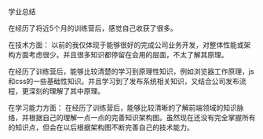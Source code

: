 学业总结

在经历了将近5个月的训练营后，感觉自己收获了很多。

在技术方面：
以前的我仅体现于能够很好的完成公司业务开发，对整体性能或架构方面考虑很少。并且很多知识都停留在会用的层面，不太了解其原理。

在经历了训练营后，能够比较清楚的学习到原理性知识，例如浏览器工作原理，js和css的一些基础性知识。并且学习到了发布系统相关知识，又结合公司发布流程，更深刻的理解了其中原理。

在学习能力方面：
在经历了训练营后，能够比较清晰的了解前端领域的知识脉络，并根据自己的理解一点一点的完善知识架构图。虽然现在还没有完全掌握所有的知识点，但会在以后根据架构图不断完善自己的技术能力。